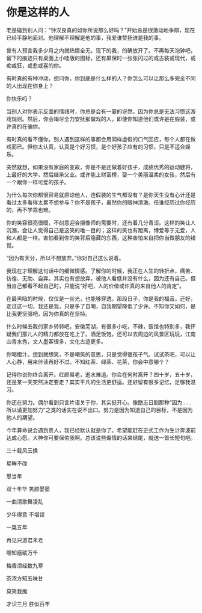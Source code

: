 # 你是这样的人

老是碰到别人问：“钟汉良真的如你所说那么好吗？”开始总是很激动地争辩，现在已经平静地面对。他理解不理解是他的事，我爱谁赞扬谁是我的事。 

曾有人预言我多少月之内就热情全无。现下的我，的确放开了。不再每天泡钟吧，留下的痕迹只有桌面上小哇版的图标，还有屏保时一张张闪过的或古装或现代，或痴或狂，或悲或喜的你。 

有时真的有种冲动，想问你，你到底是什么样的人？你怎么可以让那么多完全不同的人出现在你身上？ 

你快乐吗？ 

当别人对你表示反面的情绪时，你总是会有一霎的讶然。因为你总是无法习惯这游戏规则。然后，你会竭尽全力安抚那做戏的人，即使你知道他们或许是在假装，或许真的在骗你。 

有时真的看不懂你。别人遇到这样的事都会用同样虚假的口气回应，每个人都在做戏而已。但你太认真，认真是个好习惯，是个好孩子应有的习惯，只是不适合娱乐。 

突然就想，如果没有家庭的变故，你是不是还做着好孩子，成绩优秀的运动健将，上最好的大学，然后继承父业。或许能上财富榜，娶一个美丽温柔的女孩，然后有一个跟你一样可爱的孩子。 

为什么每次你都很容易就原谅他人，连假装的生气都没有？是你天生没有心计还是看过太多看得太累不想参与？你不是孩子，虽然你的眼神清澈。任谁经历过你经历的，再不学乖也难。 

你的笑容很亮很暖，不刻意迎合摄像师的需要时，还有着几分青涩。这样的笑让人沉溺，会让人觉得自己是这笑的唯一目的；这样的笑也有距离，博爱等于无爱，人和人都是一样。害怕看到你的笑背后隐藏的东西，这种害怕来自把你当做朋友的错觉。 

“因为有天分，所以不想放弃。”你对自己这么说着。 

我现在才理解这句话中的细微情感。了解你的时候，我正在人生的转折点，痛苦、彷徨、无助、自弃。其实也有想放弃，被他人看低并没有什么，因为还有自己。但当自己都看不起自己时，只能说“好吧，人的价值或许真的来自他人的肯定”。 

在最黑暗的时候，仅仅是一丝光，也能够穿透。那段日子，你是我的福音。还好，走过这一切，我还是我，只是多了自嘲，自我期望降低了少许。不知你又如何，是比我更坚强吧，因为你真的在坚持。 

什么时候去我的家乡转转吧，安徽芜湖，有很多小吃，不辣，饭馆也特别多，我怀疑我们那儿人的精力都放在吃上了。酒足饭饱，还可以去周边的风景区玩玩，江南山青水秀，文人墨客很多，文化古迹更多。 

你喝橙汁。想到就想笑，不是嘲笑的意思，只是觉得很孩子气。试试茶吧，可以让人心静，用来伴读再好不过。不知红茶、绿茶、花茶，你会中意哪个？ 

记得你说你终会离开。红颜易老，逝水难追。你会在何时离开？四十岁，五十岁，还是某一天突然决定要走？其实平凡的生活更舒适。还好留有很多记忆，足够我温习。 

你还在努力。偶尔看到只言片语关于你，其实挺开心。像励志日剧那种“因为……所以请更加努力”之类的话实在说不出口。努力是因为知道自己的目标，不是因为他人的期望。 

今年算命说会遇到贵人，我已经默认就是你了。希望能赶在正式工作为生计奔波前达成心愿。大神你可要保佑我啊。总该说些煽情的话来结尾，就送一首长短句吧。 

三十载风云换 

星眸不改 

思当年 

双十年华 笑颜晏晏 

一曲清歌舞凌乱 

少年得意 不堪误 

一晃五年 

再见只道君未老 

哪知磨砺万千 

梅香须经数九寒 

茶浓方知五味甘 

莫笑我痴 

才识三月 胜似百年